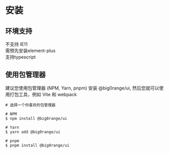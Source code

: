 # 安装

## 环境支持

不支持 IE11 <br>
需预先安装element-plus<br>
支持typescript


## 使用包管理器

建议您使用包管理器 (NPM, Yarn, pnpm) 安装 @big0range/ui, 然后您就可以使用打包工具，例如 Vite 和 webpack

```
# 选择一个你喜欢的包管理器

# NPM
$ npm install @big0range/ui

# Yarn
$ yarn add @big0range/ui

# pnpm
$ pnpm install @big0range/ui
```
